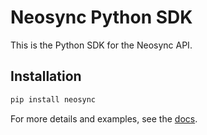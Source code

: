 # Neosync Python SDK

This is the Python SDK for the Neosync API.

## Installation

```bash
pip install neosync
```

For more details and examples, see the [docs](https://docs.neosync.dev/api/python).
